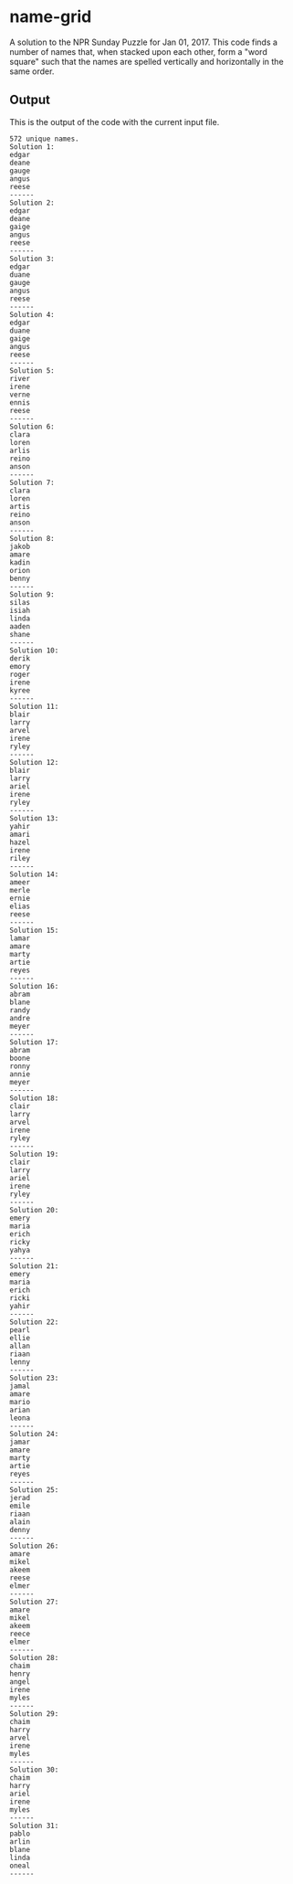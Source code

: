 # name-grid
A solution to the NPR Sunday Puzzle for Jan 01, 2017.  This code finds a number of names that, when stacked upon each other, form a "word square" such that the names are spelled vertically and horizontally in the same order.

## Output
This is the output of the code with the current input file.

```
572 unique names.
Solution 1: 
edgar
deane
gauge
angus
reese
------
Solution 2: 
edgar
deane
gaige
angus
reese
------
Solution 3: 
edgar
duane
gauge
angus
reese
------
Solution 4: 
edgar
duane
gaige
angus
reese
------
Solution 5: 
river
irene
verne
ennis
reese
------
Solution 6: 
clara
loren
arlis
reino
anson
------
Solution 7: 
clara
loren
artis
reino
anson
------
Solution 8: 
jakob
amare
kadin
orion
benny
------
Solution 9: 
silas
isiah
linda
aaden
shane
------
Solution 10: 
derik
emory
roger
irene
kyree
------
Solution 11: 
blair
larry
arvel
irene
ryley
------
Solution 12: 
blair
larry
ariel
irene
ryley
------
Solution 13: 
yahir
amari
hazel
irene
riley
------
Solution 14: 
ameer
merle
ernie
elias
reese
------
Solution 15: 
lamar
amare
marty
artie
reyes
------
Solution 16: 
abram
blane
randy
andre
meyer
------
Solution 17: 
abram
boone
ronny
annie
meyer
------
Solution 18: 
clair
larry
arvel
irene
ryley
------
Solution 19: 
clair
larry
ariel
irene
ryley
------
Solution 20: 
emery
maria
erich
ricky
yahya
------
Solution 21: 
emery
maria
erich
ricki
yahir
------
Solution 22: 
pearl
ellie
allan
riaan
lenny
------
Solution 23: 
jamal
amare
mario
arian
leona
------
Solution 24: 
jamar
amare
marty
artie
reyes
------
Solution 25: 
jerad
emile
riaan
alain
denny
------
Solution 26: 
amare
mikel
akeem
reese
elmer
------
Solution 27: 
amare
mikel
akeem
reece
elmer
------
Solution 28: 
chaim
henry
angel
irene
myles
------
Solution 29: 
chaim
harry
arvel
irene
myles
------
Solution 30: 
chaim
harry
ariel
irene
myles
------
Solution 31: 
pablo
arlin
blane
linda
oneal
------
```
